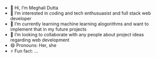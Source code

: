 - 👋 Hi, I’m Meghali Dutta
- 👀 I’m interested in coding and tech enthusuasist and full stack web developer
- 🌱 I’m currently learning machine learning alogorithms and want to implement that in my future projects
- 💞️ I’m looking to collaborate with any people about project ideas regarding web development
- 😄 Pronouns: Her, she
- ⚡ Fun fact: ...

<!---
Meghali54/Meghali54 is a ✨ special ✨ repository because its `README.md` (this file) appears on your GitHub profile.
You can click the Preview link to take a look at your changes.
--->
